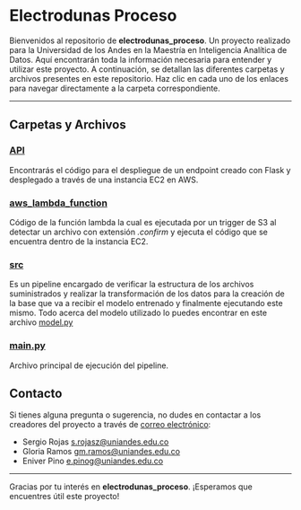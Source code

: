 # Electrodunas Proceso

Bienvenidos al repositorio de **electrodunas_proceso**. Un proyecto realizado para la Universidad de los Andes en la Maestría en Inteligencia Analítica de Datos. Aquí encontrarán toda la información necesaria para entender y utilizar este proyecto. A continuación, se detallan las diferentes carpetas y archivos presentes en este repositorio. Haz clic en cada uno de los enlaces para navegar directamente a la carpeta correspondiente.

---

## Carpetas y Archivos

### [API](./API)
Encontrarás el código para el despliegue de un endpoint creado con Flask y desplegado a través de una instancia EC2 en AWS.

### [aws_lambda_function](./aws_lambda_function)
Código de la función lambda la cual es ejecutada por un trigger de S3 al detectar un archivo con extensión *.confirm* y ejecuta el código que se encuentra dentro de la instancia EC2.

### [src](./src)
Es un pipeline encargado de verificar la estructura de los archivos suministrados y realizar la transformación de los datos para la creación de la base que va a recibir el modelo entrenado y finalmente ejecutando este mismo. Todo acerca del modelo utilizado lo puedes encontrar en este archivo [model.py](./src/model.py)

### [main.py](./main.py)
Archivo principal de ejecución del pipeline.

## Contacto

Si tienes alguna pregunta o sugerencia, no dudes en contactar a los creadores del proyecto a través de [correo electrónico](mailto:contacto@example.com):

- Sergio Rojas [s.rojasz@uniandes.edu.co](mailto:s.rojasz@uniandes.edu.co)
- Gloria Ramos [gm.ramos@uniandes.edu.co](mailto:gm.ramos@uniandes.edu.co)
- Eniver Pino [e.pinog@uniandes.edu.co](mailto:e.pinog@uniandes.edu.co)

---

Gracias por tu interés en **electrodunas_proceso**. ¡Esperamos que encuentres útil este proyecto!

